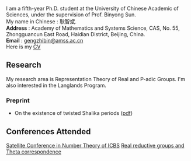 I am a fifth-year Ph.D. student at the University of Chinese Academic of Sciences, under the supervision of Prof. Binyong Sun.  
My name in Chinese : 耿智斌.  
**Address** : Academy of Mathematics and Systems Science, CAS, No. 55, Zhongguancun East Road, Haidian District, Beijing, China.  
**Email** : gengzhibin@amss.ac.cn  
Here is my [<u>CV</u>](./Curriculum_V)

## Research
My research area is Representation Theory of Real and P-adic Groups. I'm also interested in the Langlands Program. 
### Preprint
- On the existence of twisted Shalika periods ([pdf](./Curriculum_V))

## Conferences Attended
[Satellite Conference in Number Theory of ICBS](https://satelliteconference2023.casconf.cn/)
[Real reductive groups and Theta correspondence](http://tianyuan.amss.ac.cn/ztyt/info/2024/145230.html)
